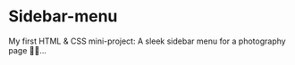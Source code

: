 # Sidebar-menu
My first HTML &amp; CSS mini-project: A sleek sidebar menu for a photography page 📸🌟...
